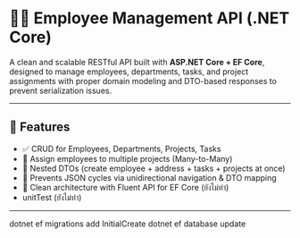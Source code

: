 # 🧑‍💼 Employee Management API (.NET Core)

A clean and scalable RESTful API built with **ASP.NET Core + EF Core**, designed to manage employees, departments, tasks, and project assignments with proper domain modeling and DTO-based responses to prevent serialization issues.

---

## 🚀 Features

- ✅ CRUD for Employees, Departments, Projects, Tasks
- 📎 Assign employees to multiple projects (Many-to-Many)
- 📌 Nested DTOs (create employee + address + tasks + projects at once)
- 🔁 Prevents JSON cycles via unidirectional navigation & DTO mapping
- 🧹 Clean architecture with Fluent API for EF Core (ยังไม่ทำ)
- unitTest (ยังไม่ทำ)

---
dotnet ef migrations add InitialCreate
dotnet ef database update
